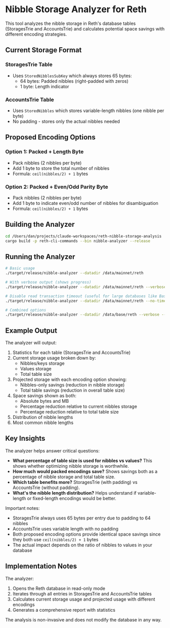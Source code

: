 # Nibble Storage Analyzer for Reth

This tool analyzes the nibble storage in Reth's database tables (StoragesTrie and AccountsTrie) and calculates potential space savings with different encoding strategies.

## Current Storage Format

### StoragesTrie Table
- Uses `StoredNibblesSubKey` which always stores 65 bytes:
  - 64 bytes: Padded nibbles (right-padded with zeros)
  - 1 byte: Length indicator

### AccountsTrie Table
- Uses `StoredNibbles` which stores variable-length nibbles (one nibble per byte)
- No padding - stores only the actual nibbles needed

## Proposed Encoding Options

### Option 1: Packed + Length Byte
- Pack nibbles (2 nibbles per byte)
- Add 1 byte to store the total number of nibbles
- Formula: `ceil(nibbles/2) + 1` bytes

### Option 2: Packed + Even/Odd Parity Byte  
- Pack nibbles (2 nibbles per byte)
- Add 1 byte to indicate even/odd number of nibbles for disambiguation
- Formula: `ceil(nibbles/2) + 1` bytes

## Building the Analyzer

```bash
cd /Users/dan/projects/claude-workspaces/reth-nibble-storage-analysis
cargo build -p reth-cli-commands --bin nibble-analyzer --release
```

## Running the Analyzer

```bash
# Basic usage
./target/release/nibble-analyzer --datadir /data/mainnet/reth

# With verbose output (shows progress)
./target/release/nibble-analyzer --datadir /data/mainnet/reth --verbose

# Disable read transaction timeout (useful for large databases like Base)
./target/release/nibble-analyzer --datadir /data/mainnet/reth --no-timeout

# Combined options
./target/release/nibble-analyzer --datadir /data/base/reth --verbose --no-timeout
```

## Example Output

The analyzer will output:
1. Statistics for each table (StoragesTrie and AccountsTrie)
2. Current storage usage broken down by:
   - Nibbles/keys storage
   - Values storage  
   - Total table size
3. Projected storage with each encoding option showing:
   - Nibbles-only savings (reduction in nibble storage)
   - Total table savings (reduction in overall table size)
4. Space savings shown as both:
   - Absolute bytes and MB
   - Percentage reduction relative to current nibbles storage
   - Percentage reduction relative to total table size
5. Distribution of nibble lengths
6. Most common nibble lengths

## Key Insights

The analyzer helps answer critical questions:
- **What percentage of table size is used for nibbles vs values?** This shows whether optimizing nibble storage is worthwhile.
- **How much would packed encodings save?** Shows savings both as a percentage of nibble storage and total table size.
- **Which table benefits more?** StoragesTrie (with padding) vs AccountsTrie (without padding).
- **What's the nibble length distribution?** Helps understand if variable-length or fixed-length encodings would be better.

Important notes:
- StoragesTrie always uses 65 bytes per entry due to padding to 64 nibbles
- AccountsTrie uses variable length with no padding
- Both proposed encoding options provide identical space savings since they both use `ceil(nibbles/2) + 1` bytes
- The actual impact depends on the ratio of nibbles to values in your database

## Implementation Notes

The analyzer:
1. Opens the Reth database in read-only mode
2. Iterates through all entries in StoragesTrie and AccountsTrie tables
3. Calculates current storage usage and projected usage with different encodings
4. Generates a comprehensive report with statistics

The analysis is non-invasive and does not modify the database in any way.